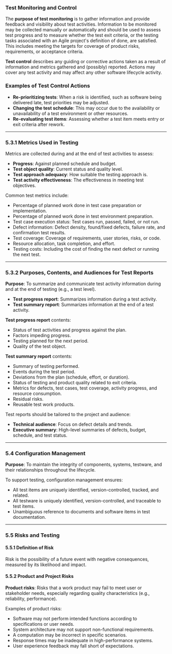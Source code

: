 ### Test Monitoring and Control

The **purpose of test monitoring** is to gather information and provide feedback and visibility about test activities. Information to be monitored may be collected manually or automatically and should be used to assess test progress and to measure whether the test exit criteria, or the testing tasks associated with an Agile project's definition of done, are satisfied. This includes meeting the targets for coverage of product risks, requirements, or acceptance criteria.

**Test control** describes any guiding or corrective actions taken as a result of information and metrics gathered and (possibly) reported. Actions may cover any test activity and may affect any other software lifecycle activity.

### Examples of Test Control Actions
- **Re-prioritizing tests**: When a risk is identified, such as software being delivered late, test priorities may be adjusted.
- **Changing the test schedule**: This may occur due to the availability or unavailability of a test environment or other resources.
- **Re-evaluating test items**: Assessing whether a test item meets entry or exit criteria after rework.

---

### 5.3.1 Metrics Used in Testing

Metrics are collected during and at the end of test activities to assess:
- **Progress**: Against planned schedule and budget.
- **Test object quality**: Current status and quality level.
- **Test approach adequacy**: How suitable the testing approach is.
- **Test activity effectiveness**: The effectiveness in meeting test objectives.

Common test metrics include:
- Percentage of planned work done in test case preparation or implementation.
- Percentage of planned work done in test environment preparation.
- Test case execution status: Test cases run, passed, failed, or not run.
- Defect information: Defect density, found/fixed defects, failure rate, and confirmation test results.
- Test coverage: Coverage of requirements, user stories, risks, or code.
- Resource allocation, task completion, and effort.
- Testing costs: Including the cost of finding the next defect or running the next test.

---

### 5.3.2 Purposes, Contents, and Audiences for Test Reports

**Purpose**: To summarize and communicate test activity information during and at the end of testing (e.g., a test level).
- **Test progress report**: Summarizes information during a test activity.
- **Test summary report**: Summarizes information at the end of a test activity.

**Test progress report** contents:
- Status of test activities and progress against the plan.
- Factors impeding progress.
- Testing planned for the next period.
- Quality of the test object.

**Test summary report** contents:
- Summary of testing performed.
- Events during the test period.
- Deviations from the plan (schedule, effort, or duration).
- Status of testing and product quality related to exit criteria.
- Metrics for defects, test cases, test coverage, activity progress, and resource consumption.
- Residual risks.
- Reusable test work products.

Test reports should be tailored to the project and audience:
- **Technical audience**: Focus on defect details and trends.
- **Executive summary**: High-level summaries of defects, budget, schedule, and test status.

---

### 5.4 Configuration Management

**Purpose**: To maintain the integrity of components, systems, testware, and their relationships throughout the lifecycle.

To support testing, configuration management ensures:
- All test items are uniquely identified, version-controlled, tracked, and related.
- All testware is uniquely identified, version-controlled, and traceable to test items.
- Unambiguous reference to documents and software items in test documentation.

---

### 5.5 Risks and Testing

#### 5.5.1 Definition of Risk
Risk is the possibility of a future event with negative consequences, measured by its likelihood and impact.

#### 5.5.2 Product and Project Risks
**Product risks**: Risks that a work product may fail to meet user or stakeholder needs, especially regarding quality characteristics (e.g., reliability, performance).

Examples of product risks:
- Software may not perform intended functions according to specifications or user needs.
- System architecture may not support non-functional requirements.
- A computation may be incorrect in specific scenarios.
- Response times may be inadequate in high-performance systems.
- User experience feedback may fall short of expectations.
